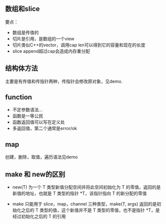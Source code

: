 ## 数组和slice
要点：
- 数组是传值的
- 切片是引用，是数组的一个view
- 切片类似C++的vector，调用cap len可以得到它的容量和现在的长度
- slice append超过cap会造成内存重分配

## 结构体方法
主要是有传值和传指针两种，传指针会修改原对象，见demo.
## function
- 不定参数语法...
- 函数是一等公民
- 函数返回值可以写在定义处
- 多返回值，第二个通常是error/ok
## map
创建，删除，取值，遍历语法见demo
## make 和 new的区别

- new(T) 为一个 T 类型新值分配空间并将此空间初始化为 T 的零值，返回的是新值的地址，也就是 T 类型的指针 *T，该指针指向 T 的新分配的零值

- make 只能用于 slice，map，channel 三种类型，make(T, args) 返回的是初始化之后的 T 类型的值，这个新值并不是 T 类型的零值，也不是指针 *T，是经过初始化之后的 T 的引用
